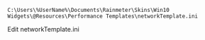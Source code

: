 ```
C:\Users\%UserName%\Documents\Rainmeter\Skins\Win10 Widgets\@Resources\Performance Templates\networkTemplate.ini
```



Edit networkTemplate.ini
